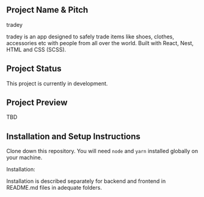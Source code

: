 ## Project Name & Pitch

tradey

tradey is an app designed to safely trade items like shoes, clothes, accessories etc with people from all over the world.
Built with React, Nest, HTML and CSS (SCSS).

## Project Status

This project is currently in development.

## Project Preview

TBD

## Installation and Setup Instructions

Clone down this repository. You will need `node` and `yarn` installed globally on your machine. 

Installation:

Installation is described separately for backend and frontend in README.md files in adequate folders.

